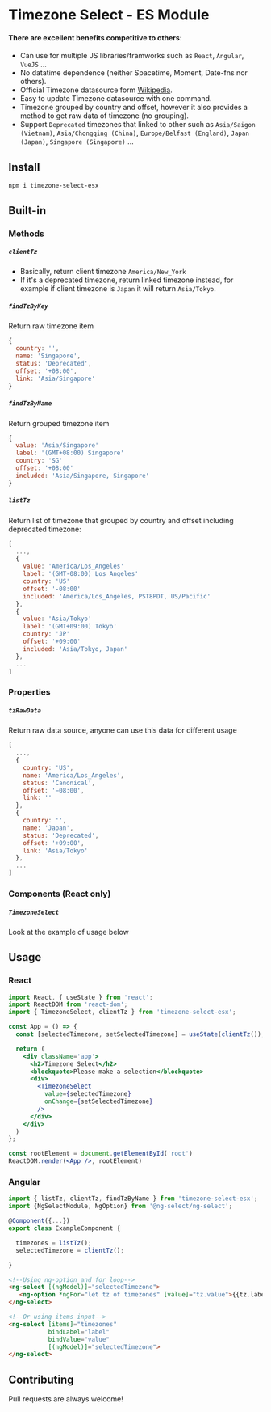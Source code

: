 # Timezone Select - ES Module

#### There are excellent benefits competitive to others:
- Can use for multiple JS libraries/framworks such as `React`, `Angular`, `VueJS` ...
- No datatime dependence (neither Spacetime, Moment, Date-fns nor others).
- Official Timezone datasource form [Wikipedia](https://en.wikipedia.org/wiki/List_of_tz_database_time_zones).
- Easy to update Timezone datasource with one command.
- Timezone grouped by country and offset, however it also provides a method to get raw data of timezone (no grouping).
- Support `Deprecated` timezones that linked to other such as `Asia/Saigon (Vietnam)`, `Asia/Chongqing (China)`, `Europe/Belfast (England)`, `Japan (Japan)`, `Singapore (Singapore)` ...

## Install
```
npm i timezone-select-esx
```

## Built-in
### Methods
##### `clientTz`  
- Basically, return client timezone `America/New_York`  
- If it's a deprecated timezone, return linked timezone instead, for example if client timezone is `Japan` it will return `Asia/Tokyo`.
##### `findTzByKey`  
Return raw timezone item
```js
{
  country: '',
  name: 'Singapore',
  status: 'Deprecated',
  offset: '+08:00',
  link: 'Asia/Singapore'
}
```
##### `findTzByName`  
Return grouped timezone item
```js
{
  value: 'Asia/Singapore'
  label: '(GMT+08:00) Singapore'
  country: 'SG'
  offset: '+08:00'
  included: 'Asia/Singapore, Singapore'
}
```
##### `listTz`  
Return list of timezone that grouped by country and offset including deprecated timezone:
```js
[
  ...,
  {
    value: 'America/Los_Angeles'
    label: '(GMT-08:00) Los Angeles'
    country: 'US'
    offset: '-08:00'
    included: 'America/Los_Angeles, PST8PDT, US/Pacific'
  },
  {
    value: 'Asia/Tokyo'
    label: '(GMT+09:00) Tokyo'
    country: 'JP'
    offset: '+09:00'
    included: 'Asia/Tokyo, Japan'
  },
  ...
]
```
### Properties
##### `tzRawData`  
Return raw data source, anyone can use this data for different usage
```js
[
  ...,
  {
    country: 'US',
    name: 'America/Los_Angeles',
    status: 'Canonical',
    offset: '−08:00',
    link: ''
  },
  {
    country: '',
    name: 'Japan',
    status: 'Deprecated',
    offset: '+09:00',
    link: 'Asia/Tokyo'
  },
  ...
]
```

### Components (React only)
##### `TimezoneSelect`
Look at the example of usage below

## Usage 
### React
```jsx
import React, { useState } from 'react';
import ReactDOM from 'react-dom';
import { TimezoneSelect, clientTz } from 'timezone-select-esx';

const App = () => {
  const [selectedTimezone, setSelectedTimezone] = useState(clientTz());

  return (
    <div className='app'>
      <h2>Timezone Select</h2>
      <blockquote>Please make a selection</blockquote>
      <div>
        <TimezoneSelect
          value={selectedTimezone}
          onChange={setSelectedTimezone}
        />
      </div>
    </div>
  )
};

const rootElement = document.getElementById('root')
ReactDOM.render(<App />, rootElement)
```
### Angular
```ts
import { listTz, clientTz, findTzByName } from 'timezone-select-esx';
import {NgSelectModule, NgOption} from '@ng-select/ng-select';

@Component({...})
export class ExampleComponent {

  timezones = listTz();
  selectedTimezone = clientTz();

}
```
```html
<!--Using ng-option and for loop-->
<ng-select [(ngModel)]="selectedTimezone">
   <ng-option *ngFor="let tz of timezones" [value]="tz.value">{{tz.label}}</ng-option>
</ng-select>

<!--Or using items input-->
<ng-select [items]="timezones" 
           bindLabel="label" 
           bindValue="value" 
           [(ngModel)]="selectedTimezone">
</ng-select>
```
## Contributing

Pull requests are always welcome!

